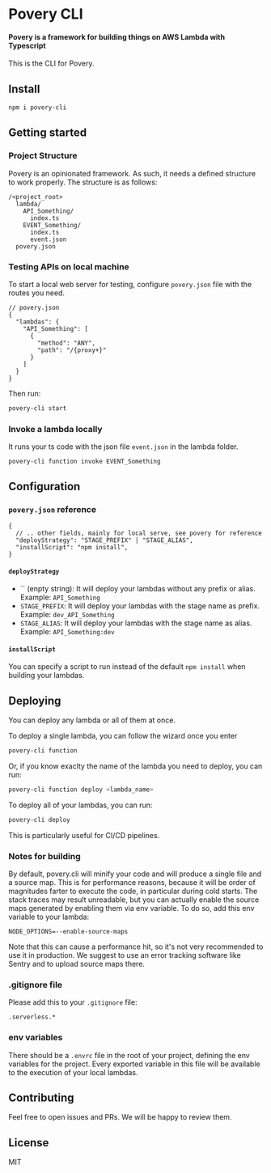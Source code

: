 # Povery CLI

#### Povery is a framework for building things on AWS Lambda with Typescript

This is the CLI for Povery.


## Install

```bash
npm i povery-cli
```

## Getting started

### Project Structure

Povery is an opinionated framework. As such, it needs a defined structure to work properly. The structure is as follows:

```
/<project_root>
  lambda/
    API_Something/
      index.ts
    EVENT_Something/
      index.ts
      event.json
  povery.json
```

### Testing APIs on local machine

To start a local web server for testing, configure `povery.json` file with the routes you need.
```
// povery.json
{
  "lambdas": {
    "API_Something": [
      {
        "method": "ANY",
        "path": "/{proxy+}"
      }
    ]
  }
}

```
Then run:
```bash
povery-cli start
```

### Invoke a lambda locally
It runs your ts code with the json file `event.json` in the lambda folder.
```
povery-cli function invoke EVENT_Something
```
## Configuration

### `povery.json` reference
```
{
  // .. other fields, mainly for local serve, see povery for reference
  "deployStrategy": "STAGE_PREFIX" | "STAGE_ALIAS",
  "installScript": "npm install",
}
```

#### `deployStrategy`
- `` (enpty string): It will deploy your lambdas without any prefix or alias. Example: `API_Something`
- `STAGE_PREFIX`: It will deploy your lambdas with the stage name as prefix. Example: `dev_API_Something`
- `STAGE_ALIAS`: It will deploy your lambdas with the stage name as alias. Example: `API_Something:dev`

#### `installScript`
You can specify a script to run instead of the default `npm install` when building your lambdas.

## Deploying

You can deploy any lambda or all of them at once. 

To deploy a single lambda, you can follow the wizard once you enter

```bash
povery-cli function
```
Or, if you know exaclty the name of the lambda you need to deploy, you can run:
```bash
povery-cli function deploy <lambda_name>
```

To deploy all of your lambdas, you can run:
```bash
povery-cli deploy
```
This is particularly useful for CI/CD pipelines.

### Notes for building
By default, povery.cli will minify your code and will produce a single file and a source map. This is for performance reasons, because it will be order of magnitudes farter to execute the code, in particular during cold starts. The stack traces may result unreadable, but you can actually enable the source maps generated by enabling them via env variable. To do so, add this env variable to your lambda:
```
NODE_OPTIONS=--enable-source-maps
```
Note that this can cause a performance hit, so it's not very recommended to use it in production. We suggest to use an error tracking software like Sentry and to upload source maps there.

### .gitignore file

Please add this to your `.gitignore` file:
```
.serverless.*
```

### env variables
There should be a `.envrc` file in the root of your project, defining the env variables for the project. Every exported variable in this file will be available to the execution of your local lambdas.


## Contributing

Feel free to open issues and PRs. We will be happy to review them.

## License

MIT